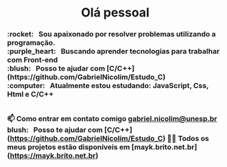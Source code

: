 
<!-- <img width="auto" src="https://avatars2.githubusercontent.com/u/69210720?s=400&u=1cb3d5414fd8a623ccb90569af6627d714943413&v=4"> -->
 <h1 align = "center">Olá pessoal</h1>
 <h3>:rocket:  &nbsp; Sou apaixonado por resolver problemas utilizando a programação.
 <br/>:purple_heart: &nbsp; Buscando aprender tecnologias para trabalhar com Front-end 
 <br/>:blush: &nbsp; Posso te ajudar com [C/C++] (https://github.com/GabrielNicolim/Estudo_C)
 <br/>:computer: &nbsp; Atualmente estou estudando: JavaScript, Css, Html e C/C++</br></br>

  📫 Como entrar em contato comigo **gabriel.nicolim@unesp.br**
  blush: &nbsp; Posso te ajudar com [C/C++] (https://github.com/GabrielNicolim/Estudo_C)
  👨‍💻 Todos os meus projetos estão disponíveis em [mayk.brito.net.br] (https://mayk.brito.net.br)
 </h3>